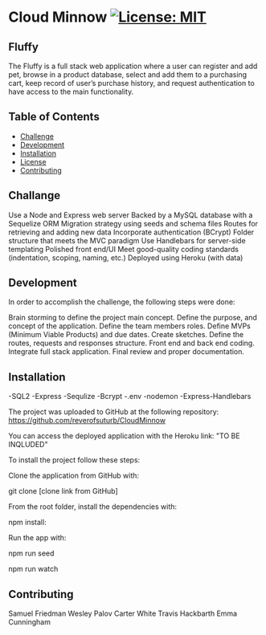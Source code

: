 # Cloud Minnow [![License: MIT](https://img.shields.io/badge/License-MIT-red)](https://opensource.org/licenses/MIT)

## Fluffy

The Fluffy is a full stack web application where a user can register and add pet, browse in a product database, select and add them to a purchasing cart, keep record of user’s purchase history, and request authentication to have access to the main functionality.

## Table of Contents

- [Challenge](#challenge)
- [Development](#development)
- [Installation](#installation)
- [License](#cloud-minnow-license-mit)
- [Contributing](#contributing)

## Challange

Use a Node and Express web server
Backed by a MySQL database with a Sequelize ORM
Migration strategy using seeds and schema files
Routes for retrieving and adding new data
Incorporate authentication (BCrypt)
Folder structure that meets the MVC paradigm
Use Handlebars for server-side templating
Polished front end/UI
Meet good-quality coding standards (indentation, scoping, naming, etc.)
Deployed using Heroku (with data)

## Development

In order to accomplish the challenge, the following steps were done:

Brain storming to define the project main concept.
Define the purpose, and concept of the application.
Define the team members roles.
Define MVPs (Minimum Viable Products) and due dates.
Create sketches.
Define the routes, requests and responses structure.
Front end and back end coding.
Integrate full stack application.
Final review and proper documentation.

## Installation

-SQL2
-Express
-Sequlize
-Bcrypt
-.env
-nodemon
-Express-Handlebars

The project was uploaded to GitHub at the following repository: https://github.com/reverofsuturb/CloudMinnow

You can access the deployed application with the Heroku link: "TO BE INQLUDED"

To install the project follow these steps:

Clone the application from GitHub with:

git clone [clone link from GitHub]

From the root folder, install the dependencies with:

npm install:

Run the app with:

npm run seed

npm run watch

## Contributing

Samuel Friedman
Wesley Palov
Carter White
Travis Hackbarth
Emma Cunningham
